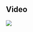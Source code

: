 # 


## Video
<img style="max-width:300px;" src="https://cdn.loom.com/sessions/thumbnails/c5d02509e2bb4360946f7c5ba94da47b-with-play.gif">
